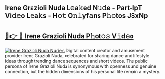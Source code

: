 ## Irene Grazioli Nuda L𝚎a𝚔ed N𝚞𝚍e - Part-lpT Vi𝚍𝚎o L𝚎a𝚔s - H𝚘𝚝 O𝚗𝚕yf𝚊ns P𝚑𝚘tos JSxNp

# <h2><a href="http://kf6xibw.oniu.top/?m=Irene+Grazioli+Nuda">🔗👉 🔴 Irene Grazioli Nuda P𝚑ot𝚘𝚜 V𝚒d𝚎o</a></h2>

[![Irene Grazioli Nuda Nu𝚍e𝚜](https://i.imgur.com/0qMVB7G.gif)](http://kf6xibw.oniu.top/?m=Irene+Grazioli+Nuda)
Digital content creator and amusement provider Irene Grazioli Nuda, celebrated for sharing dance and lifestyle ideas through trending dance sequences and short videos. The public persona of Irene Grazioli Nuda is synonymous with openness and genuine connection, but the hidden dimensions of his personal life remain a mystery.  
